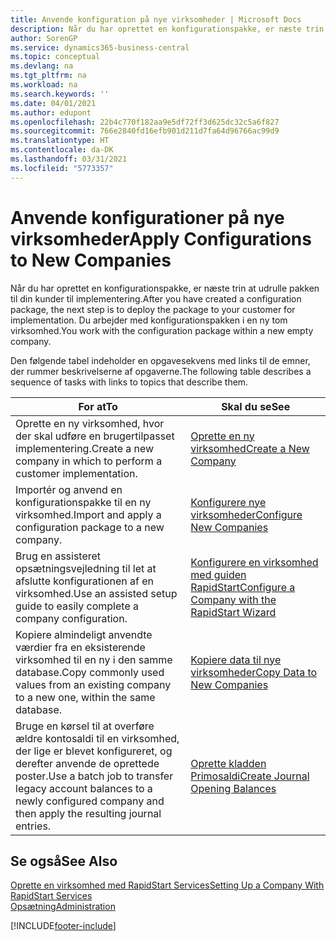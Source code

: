 ```yaml
---
title: Anvende konfiguration på nye virksomheder | Microsoft Docs
description: Når du har oprettet en konfigurationspakke, er næste trin at udrulle pakken til din kunder til implementering. Du kan bruge konfigurationen med en ny tom virksomhed.
author: SorenGP
ms.service: dynamics365-business-central
ms.topic: conceptual
ms.devlang: na
ms.tgt_pltfrm: na
ms.workload: na
ms.search.keywords: ''
ms.date: 04/01/2021
ms.author: edupont
ms.openlocfilehash: 22b4c770f182aa9e5df72ff3d625dc32c5a6f827
ms.sourcegitcommit: 766e2840fd16efb901d211d7fa64d96766ac99d9
ms.translationtype: HT
ms.contentlocale: da-DK
ms.lasthandoff: 03/31/2021
ms.locfileid: "5773357"
---
```

# <a name="apply-configurations-to-new-companies"></a><span data-ttu-id="b9357-104">Anvende konfigurationer på nye virksomheder</span><span class="sxs-lookup"><span data-stu-id="b9357-104">Apply Configurations to New Companies</span></span>
<span data-ttu-id="b9357-105">Når du har oprettet en konfigurationspakke, er næste trin at udrulle pakken til din kunder til implementering.</span><span class="sxs-lookup"><span data-stu-id="b9357-105">After you have created a configuration package, the next step is to deploy the package to your customer for implementation.</span></span> <span data-ttu-id="b9357-106">Du arbejder med konfigurationspakken i en ny tom virksomhed.</span><span class="sxs-lookup"><span data-stu-id="b9357-106">You work with the configuration package within a new empty company.</span></span>  

 <span data-ttu-id="b9357-107">Den følgende tabel indeholder en opgavesekvens med links til de emner, der rummer beskrivelserne af opgaverne.</span><span class="sxs-lookup"><span data-stu-id="b9357-107">The following table describes a sequence of tasks with links to topics that describe them.</span></span>

|<span data-ttu-id="b9357-108">**For at**</span><span class="sxs-lookup"><span data-stu-id="b9357-108">**To**</span></span>|<span data-ttu-id="b9357-109">**Skal du se**</span><span class="sxs-lookup"><span data-stu-id="b9357-109">**See**</span></span>|  
|------------|-------------|  
|<span data-ttu-id="b9357-110">Oprette en ny virksomhed, hvor der skal udføre en brugertilpasset implementering.</span><span class="sxs-lookup"><span data-stu-id="b9357-110">Create a new company in which to perform a customer implementation.</span></span>|[<span data-ttu-id="b9357-111">Oprette en ny virksomhed</span><span class="sxs-lookup"><span data-stu-id="b9357-111">Create a New Company</span></span>](admin-how-to-create-a-new-company.md)|  
|<span data-ttu-id="b9357-112">Importér og anvend en konfigurationspakke til en ny virksomhed.</span><span class="sxs-lookup"><span data-stu-id="b9357-112">Import and apply a configuration package to a new company.</span></span>|[<span data-ttu-id="b9357-113">Konfigurere nye virksomheder</span><span class="sxs-lookup"><span data-stu-id="b9357-113">Configure New Companies</span></span>](admin-how-to-configure-new-companies.md)|  
|<span data-ttu-id="b9357-114">Brug en assisteret opsætningsvejledning til let at afslutte konfigurationen af en virksomhed.</span><span class="sxs-lookup"><span data-stu-id="b9357-114">Use an assisted setup guide to easily complete a company configuration.</span></span>|[<span data-ttu-id="b9357-115">Konfigurere en virksomhed med guiden RapidStart</span><span class="sxs-lookup"><span data-stu-id="b9357-115">Configure a Company with the RapidStart Wizard</span></span>](admin-how-to-configure-a-company-with-the-rapidstart-wizard.md)|
|<span data-ttu-id="b9357-116">Kopiere almindeligt anvendte værdier fra en eksisterende virksomhed til en ny i den samme database.</span><span class="sxs-lookup"><span data-stu-id="b9357-116">Copy commonly used values from an existing company to a new one, within the same database.</span></span>|[<span data-ttu-id="b9357-117">Kopiere data til nye virksomheder</span><span class="sxs-lookup"><span data-stu-id="b9357-117">Copy Data to New Companies</span></span>](admin-how-to-copy-data-to-new-companies.md)|  
|<span data-ttu-id="b9357-118">Bruge en kørsel til at overføre ældre kontosaldi til en virksomhed, der lige er blevet konfigureret, og derefter anvende de oprettede poster.</span><span class="sxs-lookup"><span data-stu-id="b9357-118">Use a batch job to transfer legacy account balances to a newly configured company and then apply the resulting journal entries.</span></span>|[<span data-ttu-id="b9357-119">Oprette kladden Primosaldi</span><span class="sxs-lookup"><span data-stu-id="b9357-119">Create Journal Opening Balances</span></span>](admin-how-to-create-journal-opening-balances.md)|  

## <a name="see-also"></a><span data-ttu-id="b9357-120">Se også</span><span class="sxs-lookup"><span data-stu-id="b9357-120">See Also</span></span>  
[<span data-ttu-id="b9357-121">Oprette en virksomhed med RapidStart Services</span><span class="sxs-lookup"><span data-stu-id="b9357-121">Setting Up a Company With RapidStart Services</span></span>](admin-set-up-a-company-with-rapidstart.md)  
[<span data-ttu-id="b9357-122">Opsætning</span><span class="sxs-lookup"><span data-stu-id="b9357-122">Administration</span></span>](admin-setup-and-administration.md)


[!INCLUDE[footer-include](includes/footer-banner.md)]